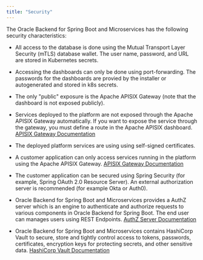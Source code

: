```yaml
---
title: "Security"
---
```


The Oracle Backend for Spring Boot and Microservices has the following security characteristics:

- All access to the database is done using the Mutual Transport Layer Security (mTLS) database wallet. The user name, password, and URL are stored in Kubernetes secrets.

- Accessing the dashboards can only be done using port-forwarding. The passwords for the dashboards are provied by the installer or autogenerated and stored in k8s secrets.

- The only "public" exposure is the Apache APISIX Gateway (note that the dashboard is not exposed publicly).

- Services deployed to the platform are not exposed through the Apache APISIX Gateway automatically.  If you want to expose the service through the gateway, you must define a route in the Apache APISIX dashboard. [APISIX Gateway Documentation](../platform/apigw/_index.md)

- The deployed platform services are using using self-signed certificates.

- A customer application can only access services running in the platform using the Apache APISIX Gateway. [APISIX Gateway Documentation](../platform/apigw/_index.md)

- The customer application can be secured using Spring Security (for example, Spring OAuth 2.0 Resource Server). An external authorization server is recommended (for example Okta or Auth0).

- Oracle Backend for Spring Boot and Microservices provides a AuthZ server which is an engine to authenticate and authorize requests to various components in Oracle Backend for Spring Boot. The end user can manages users using REST Endpoints. [AuthZ Server Documentation](../security/azn-server/_index.md)

- Oracle Backend for Spring Boot and Microservices contains HashiCorp Vault to secure, store and tightly control access to tokens, passwords, certificates, encryption keys for protecting secrets, and other sensitive data. [HashiCorp Vault Documentation](../platform/vault/_index.md)
